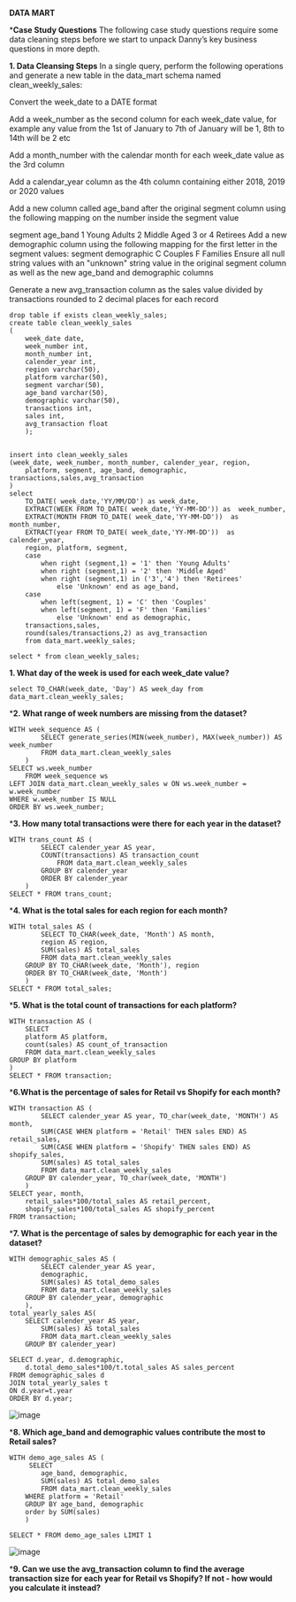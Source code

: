 **DATA MART**

***Case Study Questions**
The following case study questions require some data cleaning steps before we start to unpack Danny’s key business questions in more depth.

**1. Data Cleansing Steps**
In a single query, perform the following operations and generate a new table in the data_mart schema named clean_weekly_sales:

Convert the week_date to a DATE format

Add a week_number as the second column for each week_date value, for example any value from the 1st of January to 7th of January will be 1, 8th to 14th will be 2 etc

Add a month_number with the calendar month for each week_date value as the 3rd column

Add a calendar_year column as the 4th column containing either 2018, 2019 or 2020 values

Add a new column called age_band after the original segment column using the following mapping on the number inside the segment value

segment	age_band
1	Young Adults
2	Middle Aged
3 or 4	Retirees
Add a new demographic column using the following mapping for the first letter in the segment values:
segment	demographic
C	Couples
F	Families
Ensure all null string values with an "unknown" string value in the original segment column as well as the new age_band and demographic columns

Generate a new avg_transaction column as the sales value divided by transactions rounded to 2 decimal places for each record

  	drop table if exists clean_weekly_sales;
	create table clean_weekly_sales
	(
		week_date date,
		week_number int,
		month_number int,
		calender_year int,
		region varchar(50),
		platform varchar(50),
		segment varchar(50),
		age_band varchar(50),
		demographic varchar(50),
		transactions int,
		sales int,
		avg_transaction float
		);


	insert into clean_weekly_sales
	(week_date, week_number, month_number, calender_year, region,
		platform, segment, age_band, demographic, transactions,sales,avg_transaction
	)
	select 
		TO_DATE( week_date,'YY/MM/DD') as week_date,
		EXTRACT(WEEK FROM TO_DATE( week_date,'YY-MM-DD')) as  week_number,
		EXTRACT(MONTH FROM TO_DATE( week_date,'YY-MM-DD'))  as  month_number,
		EXTRACT(year FROM TO_DATE( week_date,'YY-MM-DD'))  as  calender_year, 
		region, platform, segment, 
		case 
			when right (segment,1) = '1' then 'Young Adults'
			when right (segment,1) = '2' then 'Middle Aged'
			when right (segment,1) in ('3','4') then 'Retirees'
				else 'Unknown' end as age_band,
		case
			when left(segment, 1) = 'C' then 'Couples'
			when left(segment, 1) = 'F' then 'Families'
				else 'Unknown' end as demographic, 
 		transactions,sales,
		round(sales/transactions,2) as avg_transaction
		from data_mart.weekly_sales;

	select * from clean_weekly_sales;


**1. What day of the week is used for each week_date value?**


	select TO_CHAR(week_date, 'Day') AS week_day from data_mart.clean_weekly_sales;

***2. What range of week numbers are missing from the dataset?**

	WITH week_sequence AS (
    		SELECT generate_series(MIN(week_number), MAX(week_number)) AS week_number
    		FROM data_mart.clean_weekly_sales
		)
	SELECT ws.week_number
		FROM week_sequence ws
	LEFT JOIN data_mart.clean_weekly_sales w ON ws.week_number = w.week_number
	WHERE w.week_number IS NULL
	ORDER BY ws.week_number;


***3. How many total transactions were there for each year in the dataset?**


 	WITH trans_count AS (
    		SELECT calender_year AS year,
  			COUNT(transactions) AS transaction_count
    			FROM data_mart.clean_weekly_sales 
  			GROUP BY calender_year
  			ORDER BY calender_year
		)
	SELECT * FROM trans_count;

***4. What is the total sales for each region for each month?**

	WITH total_sales AS (
    		SELECT TO_CHAR(week_date, 'Month') AS month,
  			region AS region,
  			SUM(sales) AS total_sales
    		FROM data_mart.clean_weekly_sales 
  		GROUP BY TO_CHAR(week_date, 'Month'), region
  		ORDER BY TO_CHAR(week_date, 'Month')
		)
	SELECT * FROM total_sales;

 ***5. What is the total count of transactions for each platform?**

 	WITH transaction AS (
    	SELECT 
	  	platform AS platform,
	  	count(sales) AS count_of_transaction
    	FROM data_mart.clean_weekly_sales 
  	GROUP BY platform
	)
	SELECT * FROM transaction;

 ***6.What is the percentage of sales for Retail vs Shopify for each month?**

 	WITH transaction AS (
    		SELECT calender_year AS year, TO_char(week_date, 'MONTH') AS month,
  			SUM(CASE WHEN platform = 'Retail' THEN sales END) AS retail_sales,
  			SUM(CASE WHEN platform = 'Shopify' THEN sales END) AS shopify_sales,
  			SUM(sales) AS total_sales
    		FROM data_mart.clean_weekly_sales 
  		GROUP BY calender_year, TO_char(week_date, 'MONTH') 
		)
	SELECT year, month,
		retail_sales*100/total_sales AS retail_percent,
		shopify_sales*100/total_sales AS shopify_percent
	FROM transaction;


***7. What is the percentage of sales by demographic for each year in the dataset?**


	WITH demographic_sales AS (
    		SELECT calender_year AS year, 
 			demographic,
  			SUM(sales) AS total_demo_sales
    		FROM data_mart.clean_weekly_sales 
  		GROUP BY calender_year, demographic
		),
	total_yearly_sales AS(
  		SELECT calender_year AS year, 
  			SUM(sales) AS total_sales
    		FROM data_mart.clean_weekly_sales 
		GROUP BY calender_year)
  
	SELECT d.year, d.demographic,
		d.total_demo_sales*100/t.total_sales AS sales_percent
	FROM demographic_sales d
	JOIN total_yearly_sales t
	ON d.year=t.year
	ORDER BY d.year;

 ![image](https://github.com/user-attachments/assets/90fed1d8-7bae-45d9-86eb-5a2ff98e74fa)


 ***8. Which age_band and demographic values contribute the most to Retail sales?**

 	WITH demo_age_sales AS (
   		 SELECT
 			age_band, demographic,
  			SUM(sales) AS total_demo_sales
    		FROM data_mart.clean_weekly_sales 
  		WHERE platform = 'Retail'
  		GROUP BY age_band, demographic
  		order by SUM(sales) 
		)
  
	SELECT * FROM demo_age_sales LIMIT 1

 ![image](https://github.com/user-attachments/assets/711e5de7-863b-450d-8f20-8e8b56594933)


 ***9. Can we use the avg_transaction column to find the average transaction size for each year for Retail vs Shopify? If not - how would you calculate it instead?**

 
